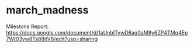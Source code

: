 # march_madness

Milestone Report: https://docs.google.com/document/d/1aUnbITywD6ag0aM8y6ZP4TMq4Ep7Wt03yw8Ts88itV8/edit?usp=sharing
